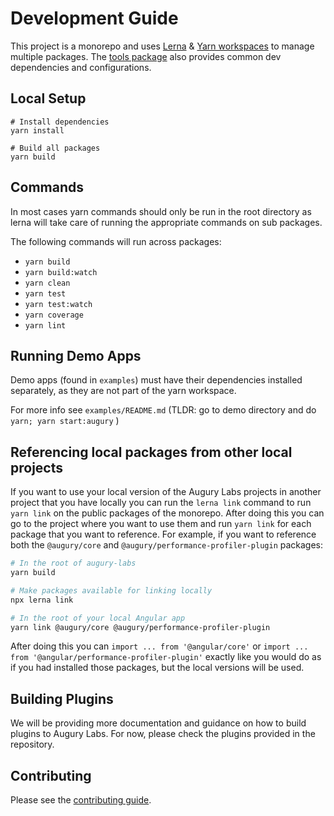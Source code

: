 # Development Guide

This project is a monorepo and uses [Lerna](https://github.com/lerna/lerna) &
[Yarn workspaces](https://yarnpkg.com/lang/en/docs/workspaces/) to manage multiple packages.
The [tools package](./packages/tools) also provides common dev dependencies and configurations.

## Local Setup

```shell
# Install dependencies
yarn install

# Build all packages
yarn build
```

## Commands

In most cases yarn commands should only be run in the root directory as lerna will take care of
running the appropriate commands on sub packages.

The following commands will run across packages:

- `yarn build`
- `yarn build:watch`
- `yarn clean`
- `yarn test`
- `yarn test:watch`
- `yarn coverage`
- `yarn lint`

## Running Demo Apps

Demo apps (found in `examples`) must have their dependencies installed separately, as they are not
part of the yarn workspace.

For more info see `examples/README.md` (TLDR: go to demo directory and do `yarn; yarn start:augury` )

## Referencing local packages from other local projects

If you want to use your local version of the Augury Labs projects in another project that you have
locally you can run the `lerna link` command to run `yarn link` on the public packages of the
monorepo. After doing this you can go to the project where you want to use them and run `yarn link`
for each package that you want to reference. For example, if you want to reference both the
`@augury/core` and `@augury/performance-profiler-plugin` packages:

```sh
# In the root of augury-labs
yarn build

# Make packages available for linking locally
npx lerna link

# In the root of your local Angular app
yarn link @augury/core @augury/performance-profiler-plugin
```

After doing this you can `import ... from '@angular/core'` or
`import ... from '@angular/performance-profiler-plugin'` exactly like you
would do as if you had installed those packages, but the local versions will
be used.

## Building Plugins

We will be providing more documentation and guidance on how to build plugins to Augury Labs.
For now, please check the plugins provided in the repository.

## Contributing

Please see the [contributing guide](../CONTRIBUTING.md).
